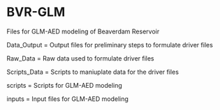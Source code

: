 # BVR-GLM
Files for GLM-AED modeling of Beaverdam Reservoir

Data_Output = Output files for preliminary steps to formulate driver files

Raw_Data = Raw data used to formulate driver files

Scripts_Data = Scripts to maniuplate data for the driver files

scripts = Scripts for GLM-AED modeling

inputs = Input files for GLM-AED modeling
